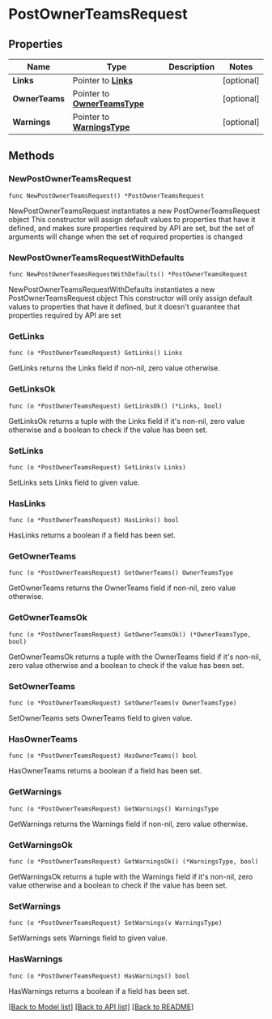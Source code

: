 # PostOwnerTeamsRequest

## Properties

Name | Type | Description | Notes
------------ | ------------- | ------------- | -------------
**Links** | Pointer to [**Links**](Links.md) |  | [optional] 
**OwnerTeams** | Pointer to [**OwnerTeamsType**](OwnerTeamsType.md) |  | [optional] 
**Warnings** | Pointer to [**WarningsType**](WarningsType.md) |  | [optional] 

## Methods

### NewPostOwnerTeamsRequest

`func NewPostOwnerTeamsRequest() *PostOwnerTeamsRequest`

NewPostOwnerTeamsRequest instantiates a new PostOwnerTeamsRequest object
This constructor will assign default values to properties that have it defined,
and makes sure properties required by API are set, but the set of arguments
will change when the set of required properties is changed

### NewPostOwnerTeamsRequestWithDefaults

`func NewPostOwnerTeamsRequestWithDefaults() *PostOwnerTeamsRequest`

NewPostOwnerTeamsRequestWithDefaults instantiates a new PostOwnerTeamsRequest object
This constructor will only assign default values to properties that have it defined,
but it doesn't guarantee that properties required by API are set

### GetLinks

`func (o *PostOwnerTeamsRequest) GetLinks() Links`

GetLinks returns the Links field if non-nil, zero value otherwise.

### GetLinksOk

`func (o *PostOwnerTeamsRequest) GetLinksOk() (*Links, bool)`

GetLinksOk returns a tuple with the Links field if it's non-nil, zero value otherwise
and a boolean to check if the value has been set.

### SetLinks

`func (o *PostOwnerTeamsRequest) SetLinks(v Links)`

SetLinks sets Links field to given value.

### HasLinks

`func (o *PostOwnerTeamsRequest) HasLinks() bool`

HasLinks returns a boolean if a field has been set.

### GetOwnerTeams

`func (o *PostOwnerTeamsRequest) GetOwnerTeams() OwnerTeamsType`

GetOwnerTeams returns the OwnerTeams field if non-nil, zero value otherwise.

### GetOwnerTeamsOk

`func (o *PostOwnerTeamsRequest) GetOwnerTeamsOk() (*OwnerTeamsType, bool)`

GetOwnerTeamsOk returns a tuple with the OwnerTeams field if it's non-nil, zero value otherwise
and a boolean to check if the value has been set.

### SetOwnerTeams

`func (o *PostOwnerTeamsRequest) SetOwnerTeams(v OwnerTeamsType)`

SetOwnerTeams sets OwnerTeams field to given value.

### HasOwnerTeams

`func (o *PostOwnerTeamsRequest) HasOwnerTeams() bool`

HasOwnerTeams returns a boolean if a field has been set.

### GetWarnings

`func (o *PostOwnerTeamsRequest) GetWarnings() WarningsType`

GetWarnings returns the Warnings field if non-nil, zero value otherwise.

### GetWarningsOk

`func (o *PostOwnerTeamsRequest) GetWarningsOk() (*WarningsType, bool)`

GetWarningsOk returns a tuple with the Warnings field if it's non-nil, zero value otherwise
and a boolean to check if the value has been set.

### SetWarnings

`func (o *PostOwnerTeamsRequest) SetWarnings(v WarningsType)`

SetWarnings sets Warnings field to given value.

### HasWarnings

`func (o *PostOwnerTeamsRequest) HasWarnings() bool`

HasWarnings returns a boolean if a field has been set.


[[Back to Model list]](../README.md#documentation-for-models) [[Back to API list]](../README.md#documentation-for-api-endpoints) [[Back to README]](../README.md)


